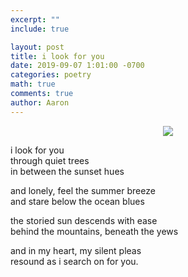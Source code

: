 ```yaml
---
excerpt: ""
include: true

layout: post
title: i look for you
date: 2019-09-07 1:01:00 -0700
categories: poetry
math: true
comments: true
author: Aaron
---
```


<center>
<figure>
  <img src="{{site.url}}/images/sunset.jpg" style="max-width: 300px; height: auto"/>
</figure>
</center>

i look for you  
through quiet trees  
in between the sunset hues  

and lonely, feel the summer breeze  
and stare below the ocean blues  

the storied sun descends with ease  
behind the mountains, beneath the yews  

and in my heart, my silent pleas  
resound as i search on for you.
